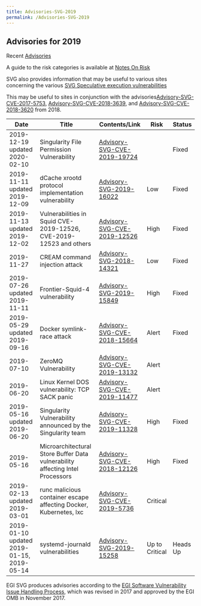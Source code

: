 ```yaml
---
title: Advisories-SVG-2019
permalink: /Advisories-SVG-2019
---
```


## Advisories for 2019

Recent [Advisories](../README.md)

A guide to the risk categories is available at
[Notes On Risk](https://confluence.egi.eu/display/EGIBG/Notes+on+Risk)

SVG also provides information that may be useful to various sites concerning the
various
[SVG Speculative execution vulnerabilities](../2017/Speculative_Execution_Vulnerabilities.md)

This may be useful to sites in conjunction with the
advisories[Advisory-SVG-CVE-2017-5753](../2017/Advisory-SVG-CVE-2017-5753.md),
[Advisory-SVG-CVE-2018-3639](../2018/Advisory-SVG-CVE-2018-3639.md), and
[Advisory-SVG-CVE-2018-3620](../2018/Advisory-SVG-CVE-2018-3620.md) from 2018.

| Date                                      | Title                                                                         | Contents/Link                                                         | Risk           | Status   |
| ----------------------------------------- | ----------------------------------------------------------------------------- | --------------------------------------------------------------------- | -------------- | -------- |
| 2019-12-19 updated 2020-02-10             | Singularity File Permission Vulnerability                                     | [Advisory-SVG-CVE-2019-19724](./Advisory-SVG-CVE-2019-19724.md)       |                | Fixed    |
| 2019-11-11 updated 2019-12-09             | dCache xrootd protocol implementation vulnerability                           | [Advisory-SVG-2019-16022](./Advisory-SVG-2019-16022.md)               | Low            | Fixed    |
| 2019-11-13 updated 2019-12-02             | Vulnerabilities in Squid CVE-2019-12526, CVE-2019-12523 and others            | [Advisory-SVG-CVE-2019-12526](./Advisory-SVG-CVE-2019-12526.md)       | High           | Fixed    |
| 2019-11-27                                | CREAM command injection attack                                                | [Advisory-SVG-2018-14321](../2018/Advisory-SVG-2018-14321.md)         | Low            | Fixed    |
| 2019-07-26 updated 2019-11-11             | Frontier-Squid-4 vulnerability                                                | [Advisory-SVG-2019-15849](./Advisory-SVG-2019-15849.md)               | High           | Fixed    |
| 2019-05-29 updated 2019-09-16             | Docker symlink-race attack                                                    | [Advisory-SVG-CVE-2018-15664](./2018/Advisory-SVG-CVE-2018-15664.md)  | Alert          | Fixed    |
| 2019-07-10                                | ZeroMQ Vulnerability                                                          | [Advisory-SVG-CVE-2019-13132](./Advisory-SVG-CVE-2019-13132.md)       | Alert          |          |
| 2019-06-20                                | Linux Kernel DOS vulnerability: TCP SACK panic                                | [Advisory-SVG-CVE-2019-11477](./Advisory-SVG-CVE-2019-11477.md)       | Alert          |          |
| 2019-05-16 updated 2019-06-20             | Singularity Vulnerability announced by the Singularity team                   | [Advisory-SVG-CVE-2019-11328](./Advisory-SVG-CVE-2019-11328.md)       | High           | Fixed    |
| 2019-05-16                                | Microarchitectural Store Buffer Data vulnerability affecting Intel Processors | [Advisory-SVG-CVE-2018-12126](../2018/Advisory-SVG-CVE-2018-12126.md) | High           | Fixed    |
| 2019-02-13 updated 2019-03-01             | runc malicious container escape affecting Docker, Kubernetes, lxc             | [Advisory-SVG-CVE-2019-5736](./Advisory-SVG-CVE-2019-5736.md)         | Critical       |          |
| 2019-01-10 updated 2019-01-15, 2019-05-14 | systemd-journald vulnerabilities                                              | [Advisory-SVG-2019-15258](./Advisory-SVG-2019-15258.md)               | Up to Critical | Heads Up |

EGI SVG produces advisories according to the
[EGI Software Vulnerability Issue Handling Process](https://documents.egi.eu/document/3145),
which was revised in 2017 and approved by the EGI OMB in November 2017.

